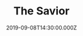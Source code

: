 ---
title: "The Savior"
image: "https://i.vimeocdn.com/video/812073436.webp?mw=2100&mh=1181&q=70"
date: "2019-09-08T14:30:00.000Z"
video:
  type: "vimeo"
  id: 358444114
speaker:
  name: "Bart Wilkins"
  permalink: "bart-wilkins"
series: "time-travel"
---